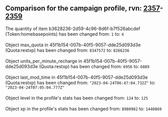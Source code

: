 ## Comparison for the campaign profile, rvn: [2357](https://github.com/PRO100KatYT/FortniteProfileRevisions/tree/main/profiles/campaign/2357%20campaign.json)-[2359](https://github.com/PRO100KatYT/FortniteProfileRevisions/tree/main/profiles/campaign/2359%20campaign.json)

The quantity of item b3628236-2d59-4c96-8d6f-b7f526abcdef (Token:homebasepoints) has been changed from: `1` to: `4`
<br><br>
Object max_quota in 45f1b154-007b-40f5-9057-dde25d093d3e (Quota:restxp) has been changed from: `8347572` to: `8266236`
<br><br>
Object units_per_minute_recharge in 45f1b154-007b-40f5-9057-dde25d093d3e (Quota:restxp) has been changed from: `6956` to: `6889`
<br><br>
Object last_mod_time in 45f1b154-007b-40f5-9057-dde25d093d3e (Quota:restxp) has been changed from: `"2023-04-24T06:47:04.732Z"` to: `"2023-04-24T07:05:04.777Z"`
<br><br>
Object level in the profile's stats has been changed from: `124` to: `125`
<br><br>
Object xp in the profile's stats has been changed from: `8980982` to: `1440869`
<br><br>
